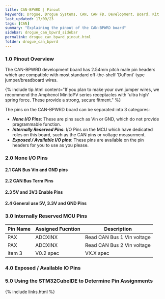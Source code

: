 ```yaml
---
title: CAN-BPWRD | Pinout
keywords: Drogue, Drogue Systems, CAN, CAN FD, Development, Board, Kit, Devlopment Board, Dev Board
last_updated: 17/09/23
tags: [CAN]
summary: "Explaining the pinout of the CAN-BPWRD board"
sidebar: drogue_can_bpwrd_sidebar
permalink: drogue_can_bpwrd_pinout.html
folder: drogue_can_bpwrd
---
```


### 1.0 Pinout Overview

The CAN-BPWRD development board has 2.54mm pitch male pin headers which are compatible with most standard off-the-shelf 'DuPont' type jumper/breadboard wires.

{% include tip.html content="If you plan to make your own jumper wires, we recommend the Amphenol MinitoPV series receptacles with 'ultra high' spring force. These provide a strong, secure fitment." %}

The pins on the CAN-BPWRD board can be separated into 3 categores:

- ***None I/O Pins***: These are pins such as Vin or GND, which do not provide pragrammable function.
- ***Internally Reserved Pins***: I/O Pins on the MCU which have dedicated roles on this board, such as the CAN pins or voltage measurment.
- ***Exposed / Available I/O pins***: These pins are available on the pin headers for you to use as you please.

### 2.0 None I/O Pins

#### 2.1 CAN Bus Vin and GND pins
#### 2.2 CAN Bus Term Pins
#### 2.3 5V and 3V3 Enable Pins
#### 2.4 General use 5V, 3.3V and GND Pins

### 3.0 Internally Reserved MCU Pins

| Pin Name | Assigned Fucntion | Description |
|-------|--------|---------|
| PAX | ADCXINX | Read CAN Bus 1 Vin voltage |
| PAX | ADCXINX | Read CAN Bus 2 Vin voltage |
| Item 3 | V0.2 spec | VX.X spec |

### 4.0 Exposed / Available IO Pins

### 5.0 Using the STM32CubeIDE to Determine Pin Assignments

{% include links.html %}
